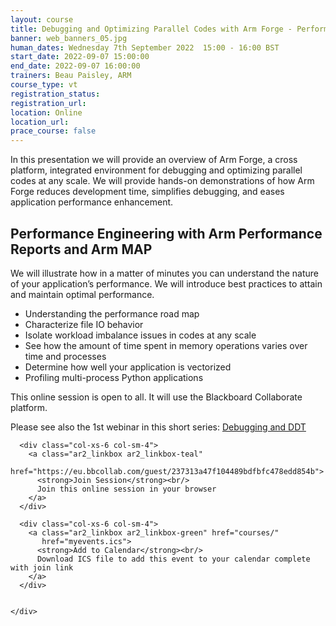 ```yaml
---
layout: course
title: Debugging and Optimizing Parallel Codes with Arm Forge - Performance optimization, MAP, and PR  
banner: web_banners_05.jpg
human_dates: Wednesday 7th September 2022  15:00 - 16:00 BST
start_date: 2022-09-07 15:00:00
end_date: 2022-09-07 16:00:00
trainers: Beau Paisley, ARM
course_type: vt
registration_status:
registration_url:
location: Online
location_url:
prace_course: false
---
```


In this presentation we will provide an overview of Arm Forge, a cross platform, integrated environment for debugging and optimizing parallel codes at any scale.   We will provide hands-on demonstrations of how Arm Forge reduces development time, simplifies debugging, and eases application performance enhancement.  

## Performance Engineering with Arm Performance Reports and Arm MAP

We will illustrate how in a matter of minutes you can understand the nature of your application’s performance.  We will introduce best practices to attain and maintain optimal performance.

-	Understanding the performance road map
-	Characterize file IO behavior 
-	Isolate workload imbalance issues in codes at any scale
-	See how the amount of time spent in memory operations varies over time and processes
-	Determine how well your application is vectorized
-	Profiling multi-process Python applications



This online session is open to all. It will use the Blackboard Collaborate platform.


Please see also the 1st webinar in this short series:
[Debugging and DDT](../220831-arm-forge-debugging-ddt-vt/)


<section id="service">

  <div class="row ">	

      <div class="col-xs-6 col-sm-4">
        <a class="ar2_linkbox ar2_linkbox-teal" 
          href="https://eu.bbcollab.com/guest/237313a47f104489bdfbfc478edd854b">
          <strong>Join Session</strong><br/>
          Join this online session in your browser
        </a>
      </div>

      <div class="col-xs-6 col-sm-4">
        <a class="ar2_linkbox ar2_linkbox-green" href="courses/"
           href="myevents.ics">
          <strong>Add to Calendar</strong><br/>
          Download ICS file to add this event to your calendar complete with join link
        </a>
      </div>

											
    </div>




<!--
<h2><a name="video">Video</a></h2>

<div>

<iframe title="Video"  width="560" height="315" src="https://www.youtube.com/embed/XXXXXXXXXXX" frameborder="0" allow="accelerometer; autoplay; encrypted-media; gyroscope; picture-in-picture" allowfullscreen></iframe>

</div>

-->

<!--

<section id="service">
  <div class="container">
    <div class="row ">	



      <div class="col-xs-6 col-sm-4">
        <a class="ar2_linkbox ar2_linkbox-teal" href="  ">
          <strong>Transcript</strong><br/>
          Download a transcript of the video audio
        </a>
      </div>



      <div class="col-xs-6 col-sm-4">
        <a class="ar2_linkbox ar2_linkbox-green" href="courses/"
           href="ARCHER2_Training_VT.pdf">
          <strong>Slides</strong><br/>
          Download pdf of the presentation.
        </a>
      </div>
										
    </div>
  </div>
</section>
-->
